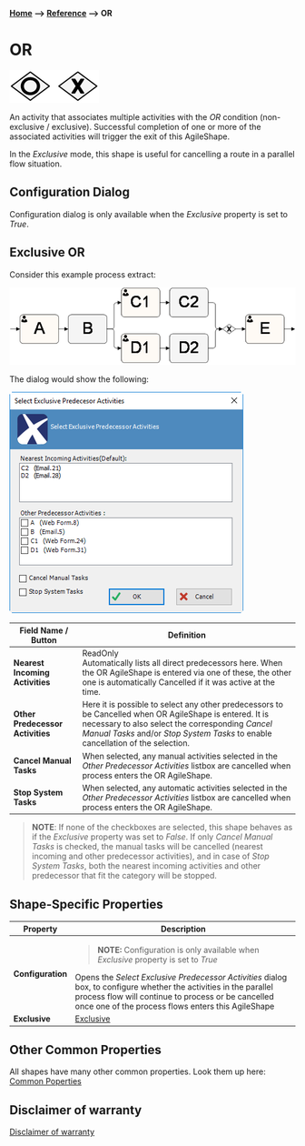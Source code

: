 __[Home](/) --> [Reference](/ref) --> OR__

# OR

![Or](media/Or.png)

An activity that associates multiple activities with the *OR* condition
(non-exclusive / exclusive). Successful completion of one or more of the
associated activities will trigger the exit of this AgileShape.

In the *Exclusive* mode, this shape is useful for cancelling a route in a parallel
flow situation.

## Configuration Dialog

Configuration dialog is only available when the *Exclusive* property is set to
*True*.

## Exclusive OR

Consider this example process extract:

![Or](media/Or1.png)

The dialog would show the following:

![Or](media/Or2.png)

| Field Name / Button          | Definition                                                                                                                                                                                                                                     |
|------------------------------|------------------------------------------------------------------------------------------------------------------------------------------------------------------------------------------------------------------------------------------------|
| **Nearest Incoming Activities**  | ReadOnly<br>Automatically lists all direct predecessors here. When the OR AgileShape is entered via one of these, the other one is automatically Cancelled if it was active at the time.                                                         |
| **Other Predecessor Activities** | Here it is possible to select any other predecessors to be Cancelled when OR AgileShape is entered. It is necessary to also select the corresponding *Cancel Manual Tasks* and/or *Stop System Tasks* to enable cancellation of the selection. |
| **Cancel Manual Tasks**          | When selected, any manual activities selected in the *Other Predecessor Activities* listbox are cancelled when process enters the OR AgileShape.                                                                                               |
| **Stop System Tasks**            | When selected, any automatic activities selected in the *Other Predecessor Activities* listbox are cancelled when process enters the OR AgileShape.                                                                                            |

> **NOTE**: If none of the checkboxes are selected, this shape behaves as if the
> *Exclusive* property was set to *False*. If only *Cancel Manual Tasks* is
> checked, the manual tasks will be cancelled (nearest incoming and other
> predecessor activities), and in case of *Stop System Tasks*, both the nearest
> incoming activities and other predecessor that fit the category will be stopped.


## Shape-Specific Properties

| Property | Description |
| -------- | ----------- |
| **Configuration** | <blockquote>**NOTE:** Configuration is only available when *Exclusive* property is set to *True*</blockquote>Opens the *Select Exclusive Predecessor Activities* dialog box, to configure whether the activities in the parallel process flow will continue to process or be cancelled once one of the process flows enters this AgileShape |
| **Exclusive**     | [Exclusive](common/Exclusive.md)|

## Other Common Properties
All shapes have many other common properties. Look them up here: [Common Poperties](common/README.md)

## Disclaimer of warranty

[Disclaimer of warranty](../guides/common/DisclaimerOfWarranty.md)
